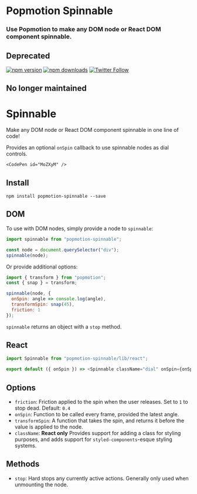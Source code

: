 # Popmotion Spinnable

### Use Popmotion to make any DOM node or React DOM component spinnable.

## Deprecated

[![npm version](https://img.shields.io/npm/v/popmotion-spinnable.svg?style=flat-square)](https://www.npmjs.com/package/popmotion-spinnable)
[![npm downloads](https://img.shields.io/npm/dm/popmotion-spinnable.svg?style=flat-square)](https://www.npmjs.com/package/popmotion-spinnable)
[![Twitter Follow](https://img.shields.io/twitter/follow/espadrine.svg?style=social&label=Follow)](http://twitter.com/popmotionjs)

## No longer maintained

# Spinnable

Make any DOM node or React DOM component spinnable in one line of code!

Provides an optional `onSpin` callback to use spinnable nodes as dial controls.

```marksy
<CodePen id="MoZXyM" />
```

## Install

```
npm install popmotion-spinnable --save
```

## DOM

To use with DOM nodes, simply provide a node to `spinnable`:

```javascript
import spinnable from "popmotion-spinnable";

const node = document.querySelector("div");
spinnable(node);
```

Or provide additional options:

```javascript
import { transform } from "popmotion";
const { snap } = transform;

spinnable(node, {
  onSpin: angle => console.log(angle),
  transformSpin: snap(45),
  friction: 1
});
```

`spinnable` returns an object with a `stop` method.

## React

```javascript
import Spinnable from "popmotion-spinnable/lib/react";

export default ({ onSpin }) => <Spinnable className="dial" onSpin={onSpin} />;
```

## Options

* `friction`: Friction applied to the spin when the user releases. Set to `1` to stop dead. Default: `0.4`
* `onSpin`: Function to be called every frame, provided the latest angle.
* `transformSpin`: A function that takes the spin, and returns it before the value is applied to the node.
* `className`: **React only** Provides support for adding a class for styling purposes, and adds support for `styled-components`-esque styling systems.

## Methods

* `stop`: Hard stops any currently active actions. Generally only used when unmounting the node.
